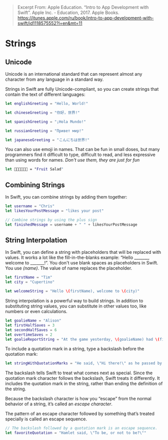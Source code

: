 > Excerpt From: Apple Education. “Intro to App Development with Swift”. Apple Inc. - Education, 2017. Apple Books. https://itunes.apple.com/ru/book/intro-to-app-development-with-swift/id1118575552?l=en&mt=11

Strings
=====
## Unicode

Unicode is an international standard that can represent almost any character from any language in a standard way.

Strings in Swift are fully Unicode-compliant, so you can create strings that contain the text of different languages:
```swift
let englishGreeting = "Hello, World!"

let chineseGreeting = "你好，世界!"

let spanishGreeting = "¡Hola Mundo!"

let russianGreeting = "Привет мир!"

let japaneseGreeting = "こんにちは世界!"
```

You can also use emoji in names. That can be fun in small doses, but many programmers find it difficult to type, difficult to read, and less expressive than using words for names. *Don't use them, they are just for fun*
```swift
let 🍓🍏🍒🍐🍋🍇 = "Fruit Salad"
```

## Combining Strings

In Swift, you can combine strings by adding them together:
```swift
let username = "Chris"
let likesYourPostMessage = "likes your post"

// Combine strings by using the plus sign
let finishedMessage = username + " " + likesYourPostMessage
```
## String Interpolation

In Swift, you can define a string with placeholders that will be replaced with values. It works a lot like the fill-in-the-blanks example: “Hello _______, welcome to _______!”. 
You don't use blank spaces as placeholders in Swift. You use *\(name)*. The value of name replaces the placeholder.

```swift
let firstName = "Tim"
let city = "Cupertino"

let welcomeString = "Hello \(firstName), welcome to \(city)"
```

String interpolation is a powerful way to build strings. In addition to substituting string values, you can substitute in other values too, like numbers or even calculations.
```swift
let goalieName = "Alison"
let firstHalfSaves = 3
let secondHalfSaves = 6
let overtimeSaves = 2
let goalieReportString = "At the game yesterday, \(goalieName) had \(firstHalfSaves) saves in the first half, \(secondHalfSaves) in the second half and \(overtimeSaves) saves in overtime, for a total of \(firstHalfSaves + secondHalfSaves + overtimeSaves) saves."
```

To include a quotation mark in a string, type a backslash before the quotation mark:
```swift
let stringWithQuotationMarks = "He said, \"Hi there!\" as he passed by."
```
The backslash tells Swift to treat what comes next as special. Since the quotation mark character follows the backslash, Swift treats it differently. It includes the quotation mark in the string, rather than ending the definition of the string.

Because the backslash character is how you “escape” from the normal behavior of a string, it’s called an *escape character*.

The pattern of an escape character followed by something that’s treated specially is called an escape sequence.
```swift
// The backslash followed by a quotation mark is an escape sequence.
let favoriteQuotation = "Hamlet said, \"To be, or not to be?\""
```
